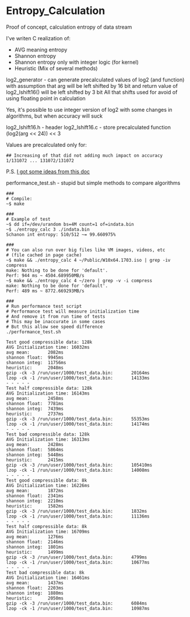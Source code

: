 # Entropy_Calculation
Proof of concept, calculation entropy of data stream

I've writen C realization of:
- AVG meaning entropy
- Shannon entropy
- Shannon entropy only with integer logic (for kernel)
- Heuristic (Mix of several methods)

log2_generator - can generate precalculated values of log2 (and function)
with assumption that arg will be left shifted by 16 bit
and return value of log2_lshift16() will be left shifted by 3 bit
All that shifts used for avoid of using floating point in calculation

Yes, it's possible to use integer version of log2 with
some changes in algorithms, but when accuracy will suck

log2_lshift16.h - header
log2_lshift16.c - store precalculated function (log2(arg << 24)) << 3

Values are precalculated only for:
```
## Increasing of that did not adding much impact on accuracy
1/131072 ... 131072/131072
```

P.S.
[I got some ideas from this doc](https://www.usenix.org/system/files/conference/fast13/fast13-final38.pdf)

performance_test.sh - stupid but simple methods to compare algorithms

```
###
# Compile:
~$ make

###
# Example of test
~$ dd if=/dev/urandom bs=4M count=1 of=indata.bin
~$ ./entropy_calc 3 ./indata.bin
Schanon int entropy: 510/512 ~= 99.660975%

###
# You can also run over big files like VM images, videos, etc
# (file cached in page cache)
~$ make && ./entropy_calc 4 ~/Public/W10x64.1703.iso | grep -iv compress
make: Nothing to be done for 'default'.
Perf: 944 ms ~ 4504.689950MB/s
~$ make && ./entropy_calc 4 ~/zero | grep -v -i compress
make: Nothing to be done for 'default'.
Perf: 489 ms ~ 8772.669293MB/s

###
# Run performance test script
# Performance test will measure initialization time
# And remove it from run time of tests
# This may be inaccurate in some cases
# But this allow see speed difference
./performance_test.sh

Test good compressible data: 128k
AVG Initialization time: 16032ms
avg mean:       2082ms
shannon float:  9945ms
shannon integ:  11756ms
heuristic:      2048ms
gzip -ck -3 /run/user/1000/test_data.bin:       20164ms
lzop -ck -1 /run/user/1000/test_data.bin:       14133ms
- - - - -
Test half compressible data: 128k
AVG Initialization time: 16143ms
avg mean:       2458ms
shannon float:  7781ms
shannon integ:  7439ms
heuristic:      2737ms
gzip -ck -3 /run/user/1000/test_data.bin:       55353ms
lzop -ck -1 /run/user/1000/test_data.bin:       14174ms
- - - - -
Test bad compressible data: 128k
AVG Initialization time: 16313ms
avg mean:       2428ms
shannon float:  5864ms
shannon integ:  5448ms
heuristic:      2415ms
gzip -ck -3 /run/user/1000/test_data.bin:       105410ms
lzop -ck -1 /run/user/1000/test_data.bin:       14008ms
- - - - -
Test good compressible data: 8k
AVG Initialization time: 16226ms
avg mean:       1872ms
shannon float:  2341ms
shannon integ:  2210ms
heuristic:      1582ms
gzip -ck -3 /run/user/1000/test_data.bin:       1832ms
lzop -ck -1 /run/user/1000/test_data.bin:       11136ms
- - - - -
Test half compressible data: 8k
AVG Initialization time: 16709ms
avg mean:       1276ms
shannon float:  2146ms
shannon integ:  1801ms
heuristic:      1499ms
gzip -ck -3 /run/user/1000/test_data.bin:       4799ms
lzop -ck -1 /run/user/1000/test_data.bin:       10677ms
- - - - -
Test bad compressible data: 8k
AVG Initialization time: 16461ms
avg mean:       1437ms
shannon float:  2203ms
shannon integ:  1880ms
heuristic:      2050ms
gzip -ck -3 /run/user/1000/test_data.bin:       6084ms
lzop -ck -1 /run/user/1000/test_data.bin:       10987ms
```
